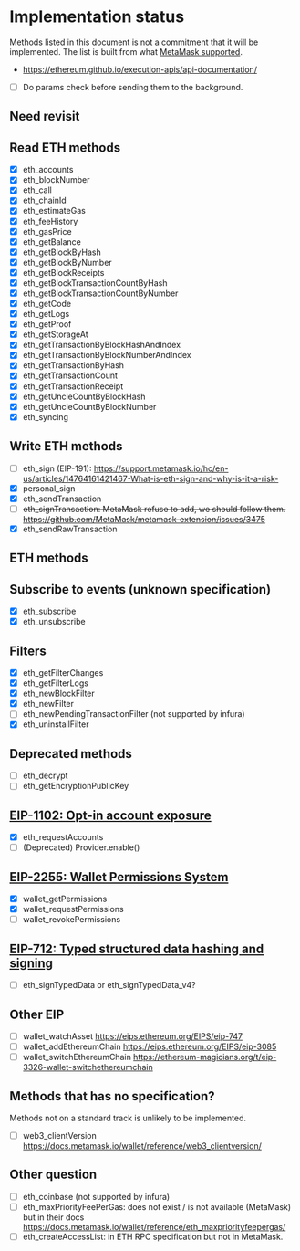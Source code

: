 # Implementation status

Methods listed in this document is not a commitment that it will be implemented.
The list is built from what [MetaMask supported](https://docs.metamask.io/wallet/reference/json-rpc-api/).

- <https://ethereum.github.io/execution-apis/api-documentation/>

- [ ] Do params check before sending them to the background.

## Need revisit

## Read ETH methods

- [x] eth_accounts
- [x] eth_blockNumber
- [x] eth_call
- [x] eth_chainId
- [x] eth_estimateGas
- [x] eth_feeHistory
- [x] eth_gasPrice
- [x] eth_getBalance
- [x] eth_getBlockByHash
- [x] eth_getBlockByNumber
- [x] eth_getBlockReceipts
- [x] eth_getBlockTransactionCountByHash
- [x] eth_getBlockTransactionCountByNumber
- [x] eth_getCode
- [x] eth_getLogs
- [x] eth_getProof
- [x] eth_getStorageAt
- [x] eth_getTransactionByBlockHashAndIndex
- [x] eth_getTransactionByBlockNumberAndIndex
- [x] eth_getTransactionByHash
- [x] eth_getTransactionCount
- [x] eth_getTransactionReceipt
- [x] eth_getUncleCountByBlockHash
- [x] eth_getUncleCountByBlockNumber
- [x] eth_syncing

## Write ETH methods

- [ ] eth_sign (EIP-191): <https://support.metamask.io/hc/en-us/articles/14764161421467-What-is-eth-sign-and-why-is-it-a-risk->
- [x] personal_sign
- [x] eth_sendTransaction
- [ ] ~~eth_signTransaction: MetaMask refuse to add, we should follow them. <https://github.com/MetaMask/metamask-extension/issues/3475>~~
- [x] eth_sendRawTransaction

## ETH methods

## Subscribe to events (unknown specification)

- [x] eth_subscribe
- [x] eth_unsubscribe

## Filters

- [x] eth_getFilterChanges
- [x] eth_getFilterLogs
- [x] eth_newBlockFilter
- [x] eth_newFilter
- [ ] eth_newPendingTransactionFilter (not supported by infura)
- [x] eth_uninstallFilter

## Deprecated methods

- [ ] eth_decrypt
- [ ] eth_getEncryptionPublicKey

## [EIP-1102: Opt-in account exposure](https://eips.ethereum.org/EIPS/eip-1102)

- [x] eth_requestAccounts
- [ ] (Deprecated) Provider.enable()

## [EIP-2255: Wallet Permissions System](https://eips.ethereum.org/EIPS/eip-2255)

- [x] wallet_getPermissions
- [x] wallet_requestPermissions
- [ ] wallet_revokePermissions

## [EIP-712: Typed structured data hashing and signing](https://eips.ethereum.org/EIPS/eip-712)

- [ ] eth_signTypedData or eth_signTypedData_v4?

## Other EIP

- [ ] wallet_watchAsset <https://eips.ethereum.org/EIPS/eip-747>
- [ ] wallet_addEthereumChain <https://eips.ethereum.org/EIPS/eip-3085>
- [ ] wallet_switchEthereumChain <https://ethereum-magicians.org/t/eip-3326-wallet-switchethereumchain>

## Methods that has no specification?

Methods not on a standard track is unlikely to be implemented.

- [ ] web3_clientVersion <https://docs.metamask.io/wallet/reference/web3_clientversion/>

## Other question

- [ ] eth_coinbase (not supported by infura)
- [ ] eth_maxPriorityFeePerGas: does not exist / is not available (MetaMask) but in their docs <https://docs.metamask.io/wallet/reference/eth_maxpriorityfeepergas/>
- [ ] eth_createAccessList: in ETH RPC specification but not in MetaMask.
